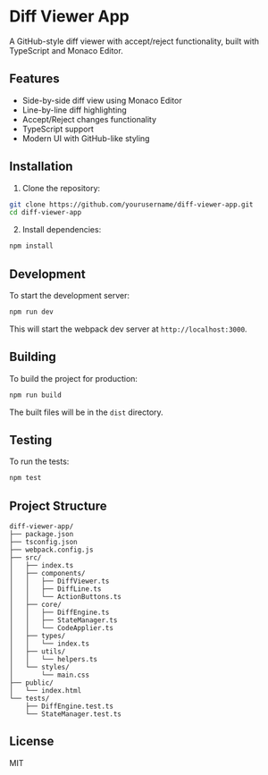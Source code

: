 # Diff Viewer App

A GitHub-style diff viewer with accept/reject functionality, built with TypeScript and Monaco Editor.

## Features

- Side-by-side diff view using Monaco Editor
- Line-by-line diff highlighting
- Accept/Reject changes functionality
- TypeScript support
- Modern UI with GitHub-like styling

## Installation

1. Clone the repository:

```bash
git clone https://github.com/yourusername/diff-viewer-app.git
cd diff-viewer-app
```

2. Install dependencies:

```bash
npm install
```

## Development

To start the development server:

```bash
npm run dev
```

This will start the webpack dev server at `http://localhost:3000`.

## Building

To build the project for production:

```bash
npm run build
```

The built files will be in the `dist` directory.

## Testing

To run the tests:

```bash
npm test
```

## Project Structure

```
diff-viewer-app/
├── package.json
├── tsconfig.json
├── webpack.config.js
├── src/
│   ├── index.ts
│   ├── components/
│   │   ├── DiffViewer.ts
│   │   ├── DiffLine.ts
│   │   └── ActionButtons.ts
│   ├── core/
│   │   ├── DiffEngine.ts
│   │   ├── StateManager.ts
│   │   └── CodeApplier.ts
│   ├── types/
│   │   └── index.ts
│   ├── utils/
│   │   └── helpers.ts
│   └── styles/
│       └── main.css
├── public/
│   └── index.html
└── tests/
    ├── DiffEngine.test.ts
    └── StateManager.test.ts
```

## License

MIT
